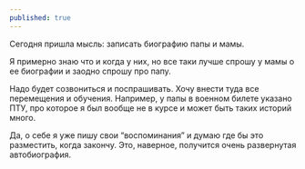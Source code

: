 ```yaml
---
published: true
---
```

Сегодня пришла мысль: записать биографию папы и мамы.

Я примерно знаю что и когда у них, но все таки лучше спрошу у мамы о ее биографии и заодно спрошу про папу.

Надо будет созвониться и поспрашивать. Хочу внести туда все перемещения и обучения. Например, у папы в военном билете указано ПТУ, про которое я был вообще не в курсе и может быть таких историй много.

Да, о себе я уже пишу свои “воспоминания” и думаю где бы это разместить, когда закончу. Это, наверное, получится очень развернутая автобиография.
